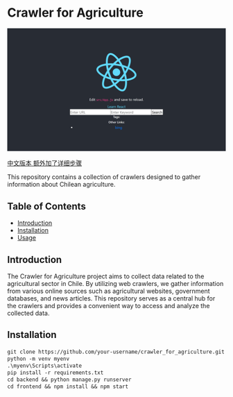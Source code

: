 # Crawler for Agriculture

![Crawler for Agriculture](static/demo.png)

[中文版本 额外加了详细步骤](README-CN.md)

This repository contains a collection of crawlers designed to gather information about Chilean agriculture.

## Table of Contents

- [Introduction](#introduction)
- [Installation](#installation)
- [Usage](#usage)

## Introduction

The Crawler for Agriculture project aims to collect data related to the agricultural sector in Chile. By utilizing web crawlers, we gather information from various online sources such as agricultural websites, government databases, and news articles. This repository serves as a central hub for the crawlers and provides a convenient way to access and analyze the collected data.

## Installation
   ```
   git clone https://github.com/your-username/crawler_for_agriculture.git
   python -m venv myenv
   .\myenv\Scripts\activate
   pip install -r requirements.txt
   cd backend && python manage.py runserver
   cd frontend && npm install && npm start
   ```
